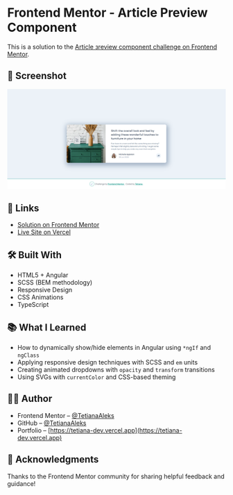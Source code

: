 # Frontend Mentor - Article Preview Component


This is a solution to the [Article зreview сomponent challenge on Frontend Mentor](https://www.frontendmentor.io/challenges/article-preview-component-dYBN_pYFT).

## 📸 Screenshot

![Article Preview Component Screenshot](./preview/preview.png)

## 🔗 Links

- [Solution on Frontend Mentor]()
- [Live Site on Vercel](https://fem-projects-hub.vercel.app/article-preview-component)

## 🛠️ Built With

- HTML5 + Angular
- SCSS (BEM methodology)
- Responsive Design
- CSS Animations
- TypeScript

## 📚 What I Learned

- How to dynamically show/hide elements in Angular using `*ngIf` and `ngClass`
- Applying responsive design techniques with SCSS and `em` units
- Creating animated dropdowns with `opacity` and `transform` transitions
- Using SVGs with `currentColor` and CSS-based theming

## 👩‍💻 Author

- Frontend Mentor – [@TetianaAleks](https://www.frontendmentor.io/profile/TetianaAleks)
- GitHub – [@TetianaAleks](https://github.com/TetianaAleks)
- Portfolio – [https://tetiana-dev.vercel.app](https://tetiana-dev.vercel.app)

## 🙏 Acknowledgments

Thanks to the Frontend Mentor community for sharing helpful feedback and guidance!
